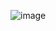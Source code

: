 ![image](https://user-images.githubusercontent.com/63789702/186234927-d47407d9-a791-43ec-9f29-d835c7aa30e1.png)
